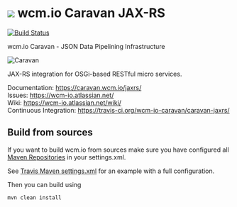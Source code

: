 <img src="https://wcm.io/images/favicon-16@2x.png"/> wcm.io Caravan JAX-RS
======
[![Build Status](https://travis-ci.org/wcm-io-caravan/caravan-jaxrs.png?branch=develop)](https://travis-ci.org/wcm-io-caravan/caravan-jaxrs)

wcm.io Caravan - JSON Data Pipelining Infrastructure

![Caravan](https://caravan.wcm.io/images/caravan.gif)

JAX-RS integration for OSGi-based RESTful micro services.

Documentation: https://caravan.wcm.io/jaxrs/<br/>
Issues: https://wcm-io.atlassian.net/<br/>
Wiki: https://wcm-io.atlassian.net/wiki/<br/>
Continuous Integration: https://travis-ci.org/wcm-io-caravan/caravan-jaxrs/


## Build from sources

If you want to build wcm.io from sources make sure you have configured all [Maven Repositories](https://caravan.wcm.io/maven.html) in your settings.xml.

See [Travis Maven settings.xml](https://github.com/wcm-io-caravan/caravan-jaxrs/blob/master/.travis.maven-settings.xml) for an example with a full configuration.

Then you can build using

```
mvn clean install
```
